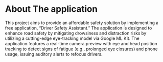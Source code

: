# About The application

This project aims to provide an affordable safety
solution by implementing a free application, “Driver Safety Assistant.” The application
is designed to enhance road safety by mitigating drowsiness and distraction risks by
utilizing a cutting-edge eye-tracking model via Google ML Kit. The application
features a real-time camera preview with eye and head position tracking to detect
signs of fatigue (e.g., prolonged eye closures) and phone usage, issuing auditory
alerts to refocus drivers.



